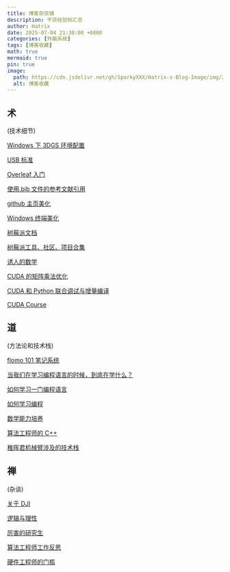 ```yaml
---
title: 博客杂货铺
description: 干货经验帖汇总
author: Hatrix
date: 2025-07-04 21:30:00 +0800
categories: [外脑系统]
tags: [博客收藏]
math: true
mermaid: true
pin: true
image:
  path: https://cdn.jsdelivr.net/gh/SparkyXXX/Hatrix-s-Blog-Image/img/20250704213248592.png
  alt: 博客收藏
---
```


## 术

(技术细节)

[Windows 下 3DGS 环境配置](https://blog.csdn.net/weixin_64588173/article/details/138140240)

[USB 标准](https://www.cnblogs.com/MinPage/p/14266892.html)

[Overleaf 入门](https://blog.csdn.net/ayaishere_/article/details/123332393)

[使用.bib 文件的参考文献引用](https://blog.csdn.net/qq_35831906/article/details/132767074)

[github 主页美化](https://www.cnblogs.com/PeterJXL/p/18437094)

[Windows 终端美化](https://blog.csdn.net/weixin_51551506/article/details/137465202)

[树莓派文档](https://pidoc.cn/)

[树莓派工具、社区、项目合集](https://github.com/wwj718/awesome-raspberry-pi-zh?tab=readme-ov-file)

[诱人的数学](https://www.zhihu.com/question/431306787/answer/1916968908222624420)

[CUDA 的矩阵乘法优化](https://siboehm.com/articles/22/CUDA-MMM)

[CUDA 和 Python 联合调试与增量编译](https://www.zhouxin.space/notes/joint-debgugging-of-cuda-and-python-in-vscode/)

[CUDA Course](https://github.com/Infatoshi/cuda-course)

## 道

(方法论和技术栈)

[flomo 101 笔记系统](https://help.flomoapp.com/thinking/start.html)

[当我们在学习编程语言的时候，到底在学什么？](https://0xffff.one/d/792)

[如何学习一门编程语言](https://macshuo.com/?p=703)

[如何学习编程](https://www.zhihu.com/question/27574436/answer/745280697)

[数学能力培养](https://www.zhihu.com/question/19556658/answer/26950430)

[算法工程师的 C++](https://www.zhihu.com/question/373811828/answer/3263839166)

[稚晖君机械臂涉及的技术栈](https://www.zhihu.com/question/491112698/answer/2160458114)

## 禅

(杂谈)

[关于 DJI](https://www.zhihu.com/question/52237274/answer/130230580)

[逻辑与理性](https://www.zhihu.com/question/657643789/answer/3577857712)

[厉害的研究生](https://www.zhihu.com/question/652771619/answer/3475158152)

[算法工程师工作反思](https://blog.csdn.net/coco_1998_2/article/details/83245466)

[硬件工程师的门槛](https://www.eet-china.com/mp/a211595.html)
